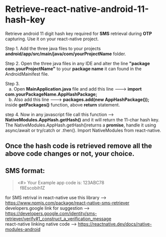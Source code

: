 # Retrieve-react-native-android-11-hash-key<br/>

Retrieve android 11 digit hash key required for **SMS** retrieval during **OTP** capturing. Use it on your react-native project.<br/>

Step 1. Add the three java files to your projects **android/app/src/main/java/com/yourProjectName** folder.<br/>

Step 2. Open the three java files in any IDE and alter the line **"package com.yourProjectName"** to your **package name** it can found in the AndroidMainifest file.<br/>

Step 3. <br/>
&nbsp;&nbsp;&nbsp;a. Open **MainApplication.java** file and add this line ---> **import com.yourPackageName.AppHashPackage;** <br/>
&nbsp;&nbsp;&nbsp;b. Also add this line ---> **packages.add(new AppHashPackage());** inside **getPackages()** function, above **return** statement.<br/>

step 4. Now in any javascript file call this function --> **NativeModules.AppHash.getHash()** and it will return the 11-char hash key. The NativeModules.AppHash.getHash()returns a **promise**, handle it using async/await or try/catch or .then(). Import NativeModules from react-native.<br/>

## Once the hash code is retrieved remove all the above code changes or not, your choice.<br/>
## SMS format:<br/>

  > <#> Your Example app code is: 123ABC78<br/>
  &nbsp;&nbsp;f8Escobih1Z
    
for SMS retrival in react-native use this library --> https://www.npmjs.com/package/react-native-sms-retriever<br/>
developers.google link for suggestion --> https://developers.google.com/identity/sms-retriever/verify#1_construct_a_verification_message<br/>
react-native linking native code --> https://reactnative.dev/docs/native-modules-android
